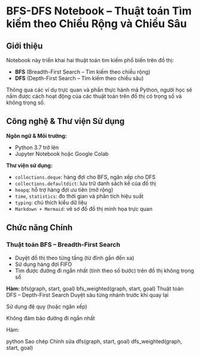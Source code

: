 # BFS-DFS Notebook – Thuật toán Tìm kiếm theo Chiều Rộng và Chiều Sâu

## Giới thiệu

Notebook này triển khai hai thuật toán tìm kiếm phổ biến trên đồ thị:

- **BFS** (Breadth-First Search – Tìm kiếm theo chiều rộng)
- **DFS** (Depth-First Search – Tìm kiếm theo chiều sâu)

Thông qua các ví dụ trực quan và phần thực hành mã Python, người học sẽ nắm được cách hoạt động của các thuật toán trên đồ thị có trọng số và không trọng số.

## Công nghệ & Thư viện Sử dụng

**Ngôn ngữ & Môi trường:**  
- Python 3.7 trở lên  
- Jupyter Notebook hoặc Google Colab

**Thư viện sử dụng:**
- `collections.deque`: hàng đợi cho BFS, ngăn xếp cho DFS
- `collections.defaultdict`: lưu trữ danh sách kề của đồ thị
- `heapq`: hỗ trợ hàng đợi ưu tiên (mở rộng)
- `time`, `statistics`: đo thời gian và phân tích hiệu suất
- `typing`: chú thích kiểu dữ liệu
- `Markdown + Mermaid`: vẽ sơ đồ đồ thị minh họa trực quan

## Chức năng Chính

### Thuật toán BFS – Breadth-First Search
- Duyệt đồ thị theo từng tầng (từ đỉnh gần đến xa)
- Sử dụng hàng đợi FIFO
- Tìm được đường đi ngắn nhất (tính theo số bước) trên đồ thị không trọng số

**Hàm:**
bfs(graph, start, goal)
bfs_weighted(graph, start, goal)
Thuật toán DFS – Depth-First Search
Duyệt sâu từng nhánh trước khi quay lại

Sử dụng đệ quy (hoặc ngăn xếp)

Không đảm bảo đường đi ngắn nhất

Hàm:

python
Sao chép
Chỉnh sửa
dfs(graph, start, goal)
dfs_weighted(graph, start, goal)
